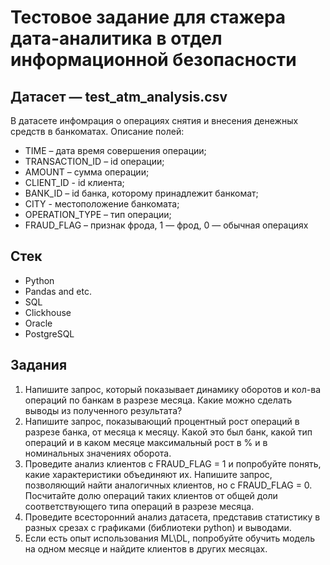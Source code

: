 # Тестовое задание для стажера дата-аналитика в отдел информационной безопасности

## Датасет — test_atm_analysis.csv

В датасете инфомрация о операциях снятия и внесения денежных средств в банкоматах.
Описание полей:

* TIME – дата время совершения операции;
* TRANSACTION_ID – id операции;
* AMOUNT – сумма операции;
* CLIENT_ID -  id клиента;
* BANK_ID – id банка, которому принадлежит банкомат;
* CITY -  местоположение банкомата;
* OPERATION_TYPE – тип операции;
* FRAUD_FLAG – признак фрода, 1 — фрод, 0 — обычная операциях

## Стек

* Python
* Pandas and etc.
* SQL
* Clickhouse
* Oracle
* PostgreSQL

## Задания

1. Напишите запрос, который показывает динамику оборотов и кол-ва операций по банкам в разрезе месяца. Какие можно сделать выводы из полученного результата?
2. Напишите запрос, показывающий процентный рост операций в разрезе банка, от месяца к месяцу. Какой это был банк, какой тип операций и в каком месяце максимальный рост в % и в номинальных значениях оборота.
3. Проведите анализ клиентов с FRAUD_FLAG = 1 и попробуйте понять, какие характеристики объединяют их.
Напишите запрос, позволяющий найти аналогичных клиентов, но с FRAUD_FLAG = 0.
Посчитайте долю операций таких клиентов от общей доли соответствующего типа операций в разрезе месяца.
4. Проведите всесторонний анализ датасета, представив статистику в разных срезах с графиками (библиотеки python) и выводами.
5. Если есть опыт использования ML\DL, попробуйте обучить модель на одном месяце и найдите клиентов в других месяцах.
